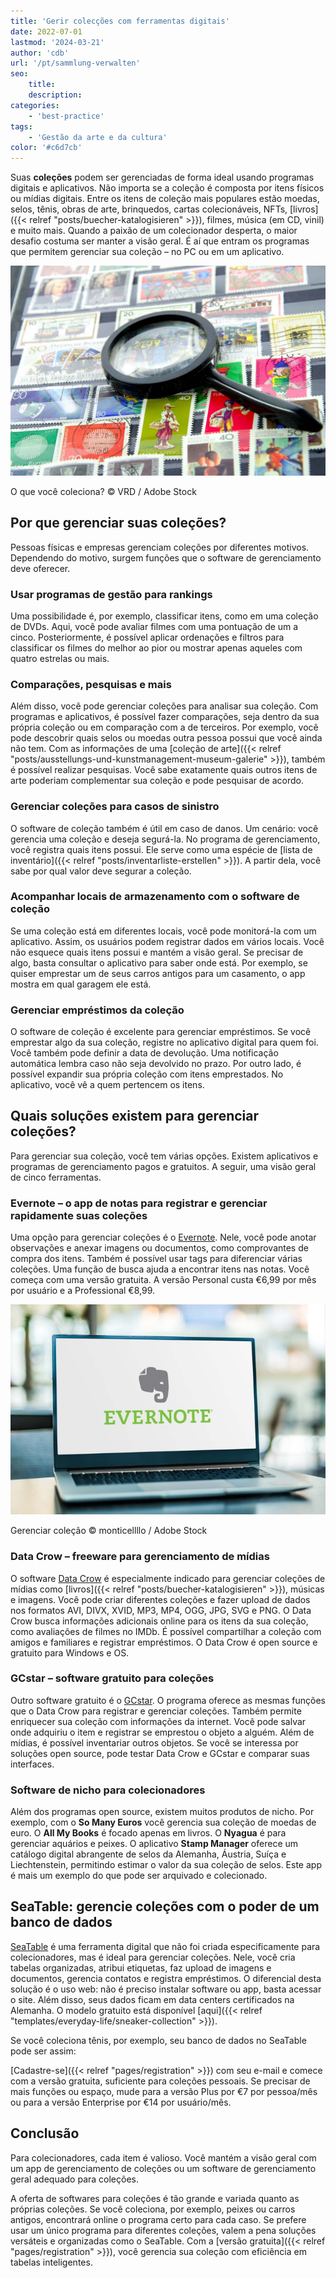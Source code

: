 ```yaml
---
title: 'Gerir colecções com ferramentas digitais'
date: 2022-07-01
lastmod: '2024-03-21'
author: 'cdb'
url: '/pt/sammlung-verwalten'
seo:
    title:
    description:
categories:
    - 'best-practice'
tags:
    - 'Gestão da arte e da cultura'
color: '#c6d7cb'
---
```


Suas **coleções** podem ser gerenciadas de forma ideal usando programas digitais e aplicativos. Não importa se a coleção é composta por itens físicos ou mídias digitais. Entre os itens de coleção mais populares estão moedas, selos, tênis, obras de arte, brinquedos, cartas colecionáveis, NFTs, [livros]({{< relref "posts/buecher-katalogisieren" >}}), filmes, música (em CD, vinil) e muito mais. Quando a paixão de um colecionador desperta, o maior desafio costuma ser manter a visão geral. É aí que entram os programas que permitem gerenciar sua coleção – no PC ou em um aplicativo.

![Gerencie toda a sua coleção de selos com uma ferramenta digital.](Sammlung-verwalten_AdobeStock_21666861_bearbeitet.jpg)

O que você coleciona? © VRD / Adobe Stock

## Por que gerenciar suas coleções?

Pessoas físicas e empresas gerenciam coleções por diferentes motivos. Dependendo do motivo, surgem funções que o software de gerenciamento deve oferecer.

### Usar programas de gestão para rankings

Uma possibilidade é, por exemplo, classificar itens, como em uma coleção de DVDs. Aqui, você pode avaliar filmes com uma pontuação de um a cinco. Posteriormente, é possível aplicar ordenações e filtros para classificar os filmes do melhor ao pior ou mostrar apenas aqueles com quatro estrelas ou mais.

### Comparações, pesquisas e mais

Além disso, você pode gerenciar coleções para analisar sua coleção. Com programas e aplicativos, é possível fazer comparações, seja dentro da sua própria coleção ou em comparação com a de terceiros. Por exemplo, você pode descobrir quais selos ou moedas outra pessoa possui que você ainda não tem. Com as informações de uma [coleção de arte]({{< relref "posts/ausstellungs-und-kunstmanagement-museum-galerie" >}}), também é possível realizar pesquisas. Você sabe exatamente quais outros itens de arte poderiam complementar sua coleção e pode pesquisar de acordo.

### Gerenciar coleções para casos de sinistro

O software de coleção também é útil em caso de danos. Um cenário: você gerencia uma coleção e deseja segurá-la. No programa de gerenciamento, você registra quais itens possui. Ele serve como uma espécie de [lista de inventário]({{< relref "posts/inventarliste-erstellen" >}}). A partir dela, você sabe por qual valor deve segurar a coleção.

### Acompanhar locais de armazenamento com o software de coleção

Se uma coleção está em diferentes locais, você pode monitorá-la com um aplicativo. Assim, os usuários podem registrar dados em vários locais. Você não esquece quais itens possui e mantém a visão geral. Se precisar de algo, basta consultar o aplicativo para saber onde está. Por exemplo, se quiser emprestar um de seus carros antigos para um casamento, o app mostra em qual garagem ele está.

### Gerenciar empréstimos da coleção

O software de coleção é excelente para gerenciar empréstimos. Se você emprestar algo da sua coleção, registre no aplicativo digital para quem foi. Você também pode definir a data de devolução. Uma notificação automática lembra caso não seja devolvido no prazo. Por outro lado, é possível expandir sua própria coleção com itens emprestados. No aplicativo, você vê a quem pertencem os itens.

## Quais soluções existem para gerenciar coleções?

Para gerenciar sua coleção, você tem várias opções. Existem aplicativos e programas de gerenciamento pagos e gratuitos. A seguir, uma visão geral de cinco ferramentas.

### Evernote – o app de notas para registrar e gerenciar rapidamente suas coleções

Uma opção para gerenciar coleções é o [Evernote](https://evernote.com/intl/de). Nele, você pode anotar observações e anexar imagens ou documentos, como comprovantes de compra dos itens. Também é possível usar tags para diferenciar várias coleções. Uma função de busca ajuda a encontrar itens nas notas. Você começa com uma versão gratuita. A versão Personal custa €6,99 por mês por usuário e a Professional €8,99.

![Alguém usa o Evernote para gerenciar sua coleção.](Sammlung-verwalten_AdobeStock_391017788_bearbeitet-711x474.jpg)

Gerenciar coleção © monticellllo / Adobe Stock

### Data Crow – freeware para gerenciamento de mídias

O software [Data Crow](https://www.datacrow.net/) é especialmente indicado para gerenciar coleções de mídias como [livros]({{< relref "posts/buecher-katalogisieren" >}}), músicas e imagens. Você pode criar diferentes coleções e fazer upload de dados nos formatos AVI, DIVX, XVID, MP3, MP4, OGG, JPG, SVG e PNG. O Data Crow busca informações adicionais online para os itens da sua coleção, como avaliações de filmes no IMDb. É possível compartilhar a coleção com amigos e familiares e registrar empréstimos. O Data Crow é open source e gratuito para Windows e OS.

### GCstar – software gratuito para coleções

Outro software gratuito é o [GCstar](http://www.gcstar.org/). O programa oferece as mesmas funções que o Data Crow para registrar e gerenciar coleções. Também permite enriquecer sua coleção com informações da internet. Você pode salvar onde adquiriu o item e registrar se emprestou o objeto a alguém. Além de mídias, é possível inventariar outros objetos. Se você se interessa por soluções open source, pode testar Data Crow e GCstar e comparar suas interfaces.

### Software de nicho para colecionadores

Além dos programas open source, existem muitos produtos de nicho. Por exemplo, com o **So Many Euros** você gerencia sua coleção de moedas de euro. O **All My Books** é focado apenas em livros. O **Nyagua** é para gerenciar aquários e peixes. O aplicativo **Stamp Manager** oferece um catálogo digital abrangente de selos da Alemanha, Áustria, Suíça e Liechtenstein, permitindo estimar o valor da sua coleção de selos. Este app é mais um exemplo do que pode ser arquivado e colecionado.

## SeaTable: gerencie coleções com o poder de um banco de dados

[SeaTable](https://de.wikipedia.org/wiki/SeaTable) é uma ferramenta digital que não foi criada especificamente para colecionadores, mas é ideal para gerenciar coleções. Nele, você cria tabelas organizadas, atribui etiquetas, faz upload de imagens e documentos, gerencia contatos e registra empréstimos. O diferencial desta solução é o uso web: não é preciso instalar software ou app, basta acessar o site. Além disso, seus dados ficam em data centers certificados na Alemanha. O modelo gratuito está disponível [aqui]({{< relref "templates/everyday-life/sneaker-collection" >}}).

Se você coleciona tênis, por exemplo, seu banco de dados no SeaTable pode ser assim:

[Cadastre-se]({{< relref "pages/registration" >}}) com seu e-mail e comece com a versão gratuita, suficiente para coleções pessoais. Se precisar de mais funções ou espaço, mude para a versão Plus por €7 por pessoa/mês ou para a versão Enterprise por €14 por usuário/mês.

## Conclusão

Para colecionadores, cada item é valioso. Você mantém a visão geral com um app de gerenciamento de coleções ou um software de gerenciamento geral adequado para coleções.

A oferta de softwares para coleções é tão grande e variada quanto as próprias coleções. Se você coleciona, por exemplo, peixes ou carros antigos, encontrará online o programa certo para cada caso. Se prefere usar um único programa para diferentes coleções, valem a pena soluções versáteis e organizadas como o SeaTable. Com a [versão gratuita]({{< relref "pages/registration" >}}), você gerencia sua coleção com eficiência em tabelas inteligentes.
